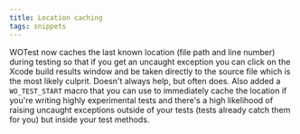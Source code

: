 ```yaml
---
title: Location caching
tags: snippets
---
```


WOTest now caches the last known location (file path and line number) during testing so that if you get an uncaught exception you can click on the Xcode build results window and be taken directly to the source file which is the most likely culprit. Doesn't always help, but often does. Also added a `WO_TEST_START` macro that you can use to immediately cache the location if you're writing highly experimental tests and there's a high likelihood of raising uncaught exceptions outside of your tests (tests already catch them for you) but inside your test methods.
